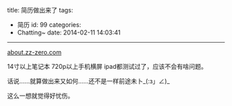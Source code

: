 title: 简历做出来了
tags:
  - 简历
id: 99
categories:
  - Chatting~
date: 2014-02-11 14:03:41
---

[about.zz-zero.com](http://about.zz-zero.com)

14寸以上笔记本 720p以上手机横屏 ipad都测试过了，应该不会有啥问题。

话说……就算做出来又如何……还不是一样前途未卜_(:з」∠)_

这么一想就觉得好忧伤。